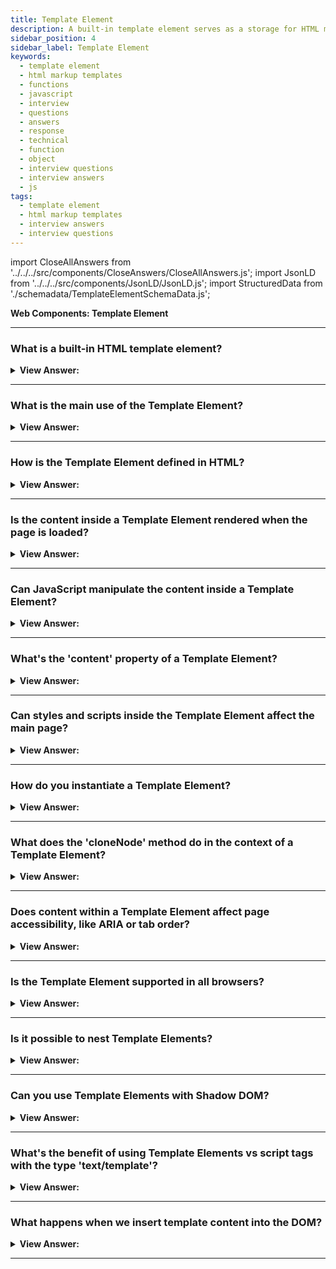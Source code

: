 ```yaml
---
title: Template Element
description: A built-in template element serves as a storage for HTML markup templates. It is used to create custom elements. JavaScript Frontend Phone Interview Questions
sidebar_position: 4
sidebar_label: Template Element
keywords:
  - template element
  - html markup templates
  - functions
  - javascript
  - interview
  - questions
  - answers
  - response
  - technical
  - function
  - object
  - interview questions
  - interview answers
  - js
tags:
  - template element
  - html markup templates
  - interview answers
  - interview questions
---
```


import CloseAllAnswers from '../../../src/components/CloseAnswers/CloseAllAnswers.js';
import JsonLD from '../../../src/components/JsonLD/JsonLD.js';
import StructuredData from './schemadata/TemplateElementSchemaData.js';

<JsonLD data={StructuredData} />

<head>
  <title>Template Element | JavaScript Interview Questions</title>
</head>

**Web Components: Template Element**

<CloseAllAnswers />

---

### What is a built-in HTML template element?

<details>
  <summary><strong>View Answer:</strong></summary>
  <div>
  <div><strong>Interview Response:</strong> The built-in HTML template element is a mechanism for storing and reusing HTML markup, which isn't rendered when a page loads but can be cloned and inserted dynamically later.
    </div><br />
  <div><strong>Technical Response:</strong> A built-in &#8249;template&#8250; element is used to store HTML markup templates. Although the browser ignores its contents and checks for syntactic validity, we may access and utilize it in JavaScript to build additional components. We could build an invisible element anywhere in HTML to store HTML markup. The &#8249;template&#8250; element's content may be any good HTML, even though it ordinarily requires an enclosing tag. We may also utilize styles and scripts within our templates without influencing the document's load time. The browser considers &#8249;template&#8250; content to be "out of the document": styles are not applied, scripts do not execute, and &#8249;video autoplay&#8250; is not activated. When we enter the content into the document, it becomes live (styles get applied, scripts execute, and so on).
    </div><br />
  <div><strong className="codeExample">Code Example:</strong><br /><br />

  <div></div>

```html
<template>
  <tr>
    <td>Contents</td>
  </tr>
</template>

<template>
  <style>
    p {
      font-weight: bold;
    }
  </style>
  <script>
    alert('Hello');
  </script>
</template>
```

  </div>
  </div>
</details>

---

### What is the main use of the Template Element?

<details>
  <summary><strong>View Answer:</strong></summary>
  <div>
  <div><strong>Interview Response:</strong> The main use of the Template Element is to define reusable content that can be cloned and inserted into the DOM programmatically. It provides a way to create inert templates that can be activated later to generate dynamic content.
  </div>
  </div>
</details>

---

### How is the Template Element defined in HTML?

<details>
  <summary><strong>View Answer:</strong></summary>
  <div>
  <div><strong>Interview Response:</strong> The Template Element is defined using the &#60;template&#62; tag in HTML. The content within the &#60;template&#62; tag serves as a template that can be cloned and used later to generate dynamic content.
  </div><br />
  <div><strong className="codeExample">Code Example:</strong><br /><br />

  <div></div>

```js
<template id="myTemplate">
  <h2>Template Heading</h2>
  <p>This is a paragraph inside a template.</p>
</template>

<button onclick="loadTemplate()">Load Template</button>

<script>
function loadTemplate() {
  var temp = document.getElementById('myTemplate');
  var clon = temp.content.cloneNode(true);
  document.body.appendChild(clon);
}
</script>
```

  </div>
  </div>
</details>

---

### Is the content inside a Template Element rendered when the page is loaded?

<details>
  <summary><strong>View Answer:</strong></summary>
  <div>
  <div><strong>Interview Response:</strong> No, the content inside a Template Element is not rendered upon initial page load. It serves as a inert template that can be cloned and activated later to generate dynamic content programmatically.
  </div>
  </div>
</details>

---

### Can JavaScript manipulate the content inside a Template Element?

<details>
  <summary><strong>View Answer:</strong></summary>
  <div>
  <div><strong>Interview Response:</strong> Yes, JavaScript can manipulate the content inside a Template Element. The content can be accessed, modified, and cloned programmatically using JavaScript methods like `.content`, `.querySelector()`, and `.cloneNode()`.
  </div><br />
  <div><strong className="codeExample">Code Example:</strong><br /><br />

  <div></div>

```html
<template id="myTemplate">
  <h2></h2>
  <p></p>
</template>

<button onclick="loadTemplate()">Load Template</button>

<script>
function loadTemplate() {
  // Get a reference to the template
  var temp = document.getElementById('myTemplate');
  
  // Clone the template content
  var clon = temp.content.cloneNode(true);

  // Manipulate the content
  clon.querySelector('h2').innerText = 'This is the updated heading';
  clon.querySelector('p').innerText = 'This is the updated paragraph';
  
  // Append to the body
  document.body.appendChild(clon);
}
</script>
```

  </div>
  </div>
</details>

---

### What's the 'content' property of a Template Element?

<details>
  <summary><strong>View Answer:</strong></summary>
  <div>
  <div><strong>Interview Response:</strong> The 'content' property is a DocumentFragment, which is a lightweight copy of the template's child nodes.
  </div><br />
  <div><strong className="codeExample">Code Example:</strong><br /><br />

  <div></div>

```html
<template id="myTemplate">
  <h2>Template Heading</h2>
  <p>This is a paragraph inside a template.</p>
</template>

<button onclick="loadTemplate()">Load Template</button>

<script>
function loadTemplate() {
  // Get a reference to the template
  var temp = document.getElementById('myTemplate');
  
  // Access the content property
  var tempContent = temp.content;

  // Clone the template content
  var clon = tempContent.cloneNode(true);
  
  // Append to the body
  document.body.appendChild(clon);
}
</script>
```

  </div>
  </div>
</details>

---

### Can styles and scripts inside the Template Element affect the main page?

<details>
  <summary><strong>View Answer:</strong></summary>
  <div>
  <div><strong>Interview Response:</strong> No, styles and scripts inside a Template Element are inert and do not affect the main page unless explicitly activated by cloning and inserting the template content into the DOM.
  </div><br />
  <div><strong className="codeExample">Code Example:</strong><br /><br />

  <div></div>

```html
<template id="myTemplate">
  <style>
    h2 {
      color: blue;
    }
  </style>
  <h2>Template Heading</h2>
  <p>This is a paragraph inside a template.</p>
</template>

<h2>Main Page Heading</h2>
<p>This is a paragraph on the main page.</p>

<button onclick="loadTemplate()">Load Template</button>

<script>
function loadTemplate() {
  // Get a reference to the template
  var temp = document.getElementById('myTemplate');
  
  // Clone the template content
  var clon = temp.content.cloneNode(true);
  
  // Append to the body
  document.body.appendChild(clon);
}
</script>
```

In this example, there is a style rule inside the template that sets &#60;h2&#62; elements to be blue. However, this rule does not affect the &#60;h2&#62; on the main page, only the &#60;h2&#62; inside the template.

  </div>
  </div>
</details>

---

### How do you instantiate a Template Element?

<details>
  <summary><strong>View Answer:</strong></summary>
  <div>
  <div><strong>Interview Response:</strong> To instantiate a Template Element, you can use the `.content` property of the template to access its content, clone it using `.cloneNode()`, and then insert the cloned content into the desired location in the DOM using methods like `.appendChild()` or `.insertBefore()`.
  </div><br />
  <div><strong className="codeExample">Code Example:</strong><br /><br />

  <div></div>

Here's an example that demonstrates how to instantiate a Template Element:

HTML:

```html
<template id="my-template">
  <p>This is a template content.</p>
</template>

<div id="target"></div>
```

JavaScript:

```javascript
// Get the template element
const template = document.querySelector('#my-template');

// Clone the template content
const templateContent = template.content.cloneNode(true);

// Find the target element in the DOM
const targetElement = document.querySelector('#target');

// Append the cloned content to the target element
targetElement.appendChild(templateContent);
```

In this example, the content of the `<template>` element is cloned using `.content.cloneNode(true)`, which creates a deep clone of the template's content. Then, the cloned content is appended to the target element (`#target`) in the DOM using `.appendChild()`.

  </div>
  </div>
</details>

---

### What does the 'cloneNode' method do in the context of a Template Element?

<details>
  <summary><strong>View Answer:</strong></summary>
  <div>
  <div><strong>Interview Response:</strong> In the context of a Template Element, the `cloneNode` method creates a copy of the template's content, including its child nodes and attributes. It allows you to clone the template content for dynamic insertion into the DOM.
  </div><br />
  <div><strong className="codeExample">Code Example:</strong><br /><br />

  <div></div>

The `cloneNode()` method creates a copy of the node on which it's called. When used in the context of a Template Element, it creates a clone of the template's content, which can then be inserted into the document.

Here's an example:

```html
<template id="myTemplate">
  <h2>Template Heading</h2>
  <p>This is a paragraph inside a template.</p>
</template>

<button onclick="loadTemplate()">Load Template</button>

<script>
function loadTemplate() {
  // Get a reference to the template
  var temp = document.getElementById('myTemplate');
  
  // Use cloneNode to clone the template content
  var clon = temp.content.cloneNode(true);
  
  // Append to the body
  document.body.appendChild(clon);
}
</script>
```

In this example, `cloneNode(true)` is used to create a deep copy of the content inside the template element. The `true` argument means it's a deep clone, which includes all the descendant nodes of the node being cloned (in this case, the `<h2>` and `<p>` elements).

The cloned content is then appended to the body of the document when the "Load Template" button is clicked, adding the template's content to the page. This allows the template's content to be reused multiple times without altering the original template.

  </div>
  </div>
</details>

---

### Does content within a Template Element affect page accessibility, like ARIA or tab order?

<details>
  <summary><strong>View Answer:</strong></summary>
  <div>
  <div><strong>Interview Response:</strong> No, content within a Template Element does not directly affect page accessibility, including ARIA attributes or tab order. These considerations should be applied when the template content is cloned and inserted into the DOM.
  </div>
  </div>
</details>

---

### Is the Template Element supported in all browsers?

<details>
  <summary><strong>View Answer:</strong></summary>
  <div>
  <div><strong>Interview Response:</strong> The Template Element is supported in all modern browsers, including Chrome, Firefox, Safari, and Edge. However, some older versions of Internet Explorer do not fully support it.
  </div>
  </div>
</details>

---

### Is it possible to nest Template Elements?

<details>
  <summary><strong>View Answer:</strong></summary>
  <div>
  <div><strong>Interview Response:</strong> Yes, it is possible to nest Template Elements. This can be useful for creating complex layouts or for reusing code. To nest Template Elements, simply place one Template Element inside another.<br />
  </div><br />
  <div><strong className="codeExample">Code Example:</strong><br /><br />

  <div></div>

```html
<template id="outer">
  <div>
    <h1>This is the outer template</h1>
    <template id="inner">
      <div>
        <h2>This is the inner template</h2>
      </div>
    </template>
  </div>
</template>
```

When this code is rendered, it will create a layout with two nested div elements. The outer div element will contain the text "This is the outer template," and the inner div element will contain the text "This is the inner template."

  </div>
  </div>
</details>

---

### Can you use Template Elements with Shadow DOM?

<details>
  <summary><strong>View Answer:</strong></summary>
  <div>
  <div><strong>Interview Response:</strong> Yes, Template Elements can be used in conjunction with Shadow DOM for encapsulation.
  </div><br />
  </div>
</details>

---

### What's the benefit of using Template Elements vs script tags with the type 'text/template'?

<details>
  <summary><strong>View Answer:</strong></summary>
  <div>
  <div><strong>Interview Response:</strong> Template Elements are more powerful and flexible because they create actual DOM trees, not strings of HTML.
  </div>
  </div>
</details>

---

### What happens when we insert template content into the DOM?

<details>
  <summary><strong>View Answer:</strong></summary>
  <div>
  <div><strong>Interview Response:</strong> When we insert template content into the DOM, the hidden HTML inside the template becomes visible and interacts as a normal part of the web page.
    </div><br />
  <div><strong>Technical Response:</strong> When we insert template content into the DOM, it is available in its content property as a DocumentFragment, a special DOM node. We can treat it as any other DOM node, except for one unique property; its children insert instead when we insert it somewhere in the document. We can also insert the template content into the Shadow DOM in the same fashion.
    </div><br />
  <div><strong className="codeExample">Code Example:</strong><br /><br />

  <div></div>

```html
<template id="tmpl">
  <script>
    alert('Hello');
  </script>
  <div class="message">Hello, world!</div>
</template>

<script>
  let elem = document.createElement('div');

  // Clone the template content to reuse it multiple times
  elem.append(tmpl.content.cloneNode(true));

  document.body.append(elem);
  // Now the script from <template> runs
</script>
```

  </div>
  </div>
</details>

---

